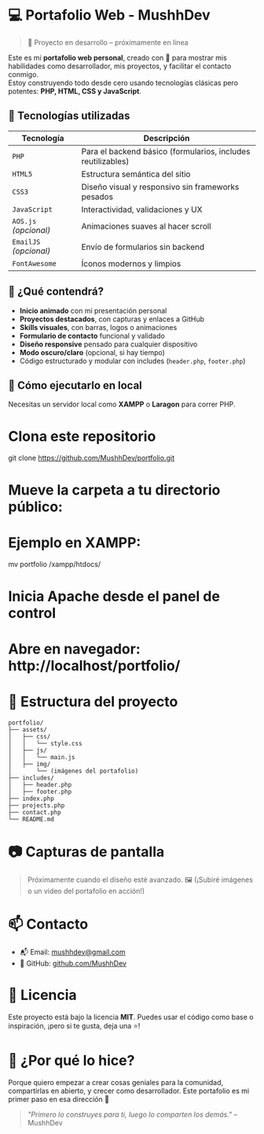 # 💻 Portafolio Web - MushhDev

> 🚧 Proyecto en desarrollo – próximamente en línea

Este es mi **portafolio web personal**, creado con 💙 para mostrar mis habilidades como desarrollador, mis proyectos, y facilitar el contacto conmigo.  
Estoy construyendo todo desde cero usando tecnologías clásicas pero potentes: **PHP, HTML, CSS y JavaScript**.


## 🧰 Tecnologías utilizadas

| Tecnología   | Descripción |
|--------------|-------------|
| `PHP`        | Para el backend básico (formularios, includes reutilizables) |
| `HTML5`      | Estructura semántica del sitio |
| `CSS3`       | Diseño visual y responsivo sin frameworks pesados |
| `JavaScript` | Interactividad, validaciones y UX |
| `AOS.js` _(opcional)_ | Animaciones suaves al hacer scroll |
| `EmailJS` _(opcional)_ | Envío de formularios sin backend |
| `FontAwesome` | Íconos modernos y limpios |


## 🧠 ¿Qué contendrá?

- **Inicio animado** con mi presentación personal  
- **Proyectos destacados**, con capturas y enlaces a GitHub  
- **Skills visuales**, con barras, logos o animaciones  
- **Formulario de contacto** funcional y validado  
- **Diseño responsive** pensado para cualquier dispositivo  
- **Modo oscuro/claro** (opcional, si hay tiempo)  
- Código estructurado y modular con includes (`header.php`, `footer.php`)


## 🧪 Cómo ejecutarlo en local

Necesitas un servidor local como **XAMPP** o **Laragon** para correr PHP.

# Clona este repositorio
git clone https://github.com/MushhDev/portfolio.git

# Mueve la carpeta a tu directorio público:
# Ejemplo en XAMPP:
mv portfolio /xampp/htdocs/

# Inicia Apache desde el panel de control
# Abre en navegador: http://localhost/portfolio/

# 📁 Estructura del proyecto

```
portfolio/
├── assets/
│   ├── css/
│   │   └── style.css
│   ├── js/
│   │   └── main.js
│   ├── img/
│       └── (imágenes del portafolio)
├── includes/
│   ├── header.php
│   ├── footer.php
├── index.php
├── projects.php
├── contact.php
└── README.md
```


# 📷 Capturas de pantalla

> Próximamente cuando el diseño esté avanzado. 🖼️
> (¡Subiré imágenes o un video del portafolio en acción!)


# 📫 Contacto

* 📬 Email: [mushhdev@gmail.com](mailto:mushhdev@gmail.com)
* 🐙 GitHub: [github.com/MushhDev](https://github.com/MushhDev)


# 📜 Licencia

Este proyecto está bajo la licencia **MIT**.
Puedes usar el código como base o inspiración, ¡pero si te gusta, deja una ⭐!


# 🌟 ¿Por qué lo hice?

Porque quiero empezar a crear cosas geniales para la comunidad, compartirlas en abierto, y crecer como desarrollador.
Este portafolio es mi primer paso en esa dirección 🚀

> *"Primero lo construyes para ti, luego lo comparten los demás."* – MushhDev
